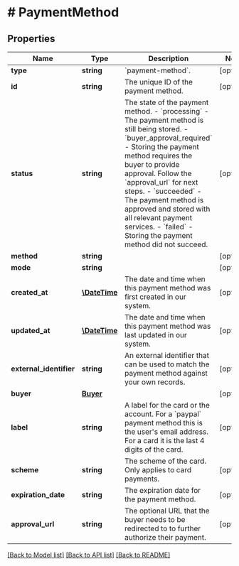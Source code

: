 # # PaymentMethod

## Properties

Name | Type | Description | Notes
------------ | ------------- | ------------- | -------------
**type** | **string** | &#x60;payment-method&#x60;. | [optional]
**id** | **string** | The unique ID of the payment method. | [optional]
**status** | **string** | The state of the payment method.  - &#x60;processing&#x60; - The payment method is still being stored. - &#x60;buyer_approval_required&#x60; - Storing the payment method requires   the buyer to provide approval. Follow the &#x60;approval_url&#x60; for next steps. - &#x60;succeeded&#x60; - The payment method is approved and stored with all   relevant payment services. - &#x60;failed&#x60; - Storing the payment method did not succeed. | [optional]
**method** | **string** |  | [optional]
**mode** | **string** |  | [optional]
**created_at** | [**\DateTime**](\DateTime.md) | The date and time when this payment method was first created in our system. | [optional]
**updated_at** | [**\DateTime**](\DateTime.md) | The date and time when this payment method was last updated in our system. | [optional]
**external_identifier** | **string** | An external identifier that can be used to match the payment method against your own records. | [optional]
**buyer** | [**Buyer**](Buyer.md) |  | [optional]
**label** | **string** | A label for the card or the account. For a &#x60;paypal&#x60; payment method this is the user&#39;s email address. For a card it is the last 4 digits of the card. | [optional]
**scheme** | **string** | The scheme of the card. Only applies to card payments. | [optional]
**expiration_date** | **string** | The expiration date for the payment method. | [optional]
**approval_url** | **string** | The optional URL that the buyer needs to be redirected to to further authorize their payment. | [optional]

[[Back to Model list]](../../README.md#models) [[Back to API list]](../../README.md#endpoints) [[Back to README]](../../README.md)
